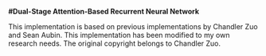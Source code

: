 **#Dual-Stage Attention-Based Recurrent Neural Network**

This implementation is based on previous implementations by Chandler Zuo and Sean Aubin.
This implementation has been modified to my own research needs.
The original copyright belongs to Chandler Zuo.

